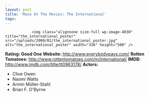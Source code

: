 ```yaml
---
layout: post
title: 'Maze At The Movies: The International'
tags:
---
```



                <img class="alignnone size-full wp-image-4030" title="the_international_poster" src="/uploads/2009/02/the_international_poster.jpg" alt="the_international_poster" width="336" height="500" />
<p><strong>Rating: Good One
Website: </strong><a href="http://www.everybodypays.com/"><a href="http://www.everybodypays.com/">http://www.everybodypays.com/</a></a>
<strong>Rotten Tomatoes:</strong> <a href="http://www.rottentomatoes.com/m/international/"><a href="http://www.rottentomatoes.com/m/international/">http://www.rottentomatoes.com/m/international/</a></a>
<strong>IMDB: </strong><a href="http://www.imdb.com/title/tt0963178/"><a href="http://www.imdb.com/title/tt0963178/">http://www.imdb.com/title/tt0963178/</a></a>
<strong>Actors:</strong></p>
<ul>
    <li>Clive Owen</li>
    <li>Naomi Watts</li>
    <li>Armin Müller-Stahl</li>
    <li>Brian F. O'Byrne</li>
</ul>
